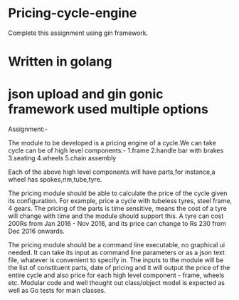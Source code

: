 # Pricing-cycle-engine


Complete this assignment using gin framework.


# Written in golang
# json upload and gin gonic framework used multiple options


Assignment:-

The module to be developed is a pricing engine of a cycle.We can take cycle can be of high level components:-
1.frame
2.handle bar with brakes
3.seating
4.wheels
5.chain assembly

Each of the above high level components will have parts,for instance,a wheel has spokes,rim,tube,tyre.

The pricing module should be able to calculate the price of the cycle given its configuration. For example, price a cycle with tubeless tyres, steel frame, 4 gears. The pricing of the parts is time sensitive, means the cost of a tyre will change with time and the module should support this. A tyre can cost 200Rs from Jan 2016 - Nov 2016, and its price can change to Rs 230 from Dec 2016
onwards.

The pricing module should be a command line executable, no graphical ui needed. It can take its
input as command line parameters or as a json text file, whatever is convenient to specify in. The
inputs to the module will be the list of constituent parts, date of pricing and it will output the price
of the entire cycle and also price for each high level component - frame, wheels etc.
Modular code and well thought out class/object model is expected as well as Go tests for main
classes.

